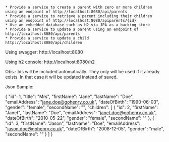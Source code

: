 	* Provide a service to create a parent with zero or more children using an endpoint of http://localhost:8080/api/parents
	* Provide a service to retrieve a parent including their children using an endpoint of http://localhost:8080/apiparents/{id}
	* Use an embedded database such as H2 via JPA as a backing store
	* Provide a service to update a parent using an endpoint of http://localhost:8080/api/parents
	* Provide a service to update a child http://localhost:8080/api/children
  
  
  Using swagger:
  http://localhost:8080
  
  Using h2 console:
  http://localhost:8080/h2

Obs.: Ids will be included automatically.
They only will be used if it already exists. In that case it will be updated instead of saved.
  
Json Sample:

{
  "id": 1,
  "title": "Mrs",
  "firstName": "Jane",
  "lastName": "Doe",
  "emailAddress": "jane.doe@gohenry.co.uk",
  "dateOfBirth": "1990-06-03",
  "gender": "female",
  "secondName": "",
  "children": [
    {
      "id": 2,
      "firstName": "Janet",
      "lastName": "Doe",
      "emailAddress": "janet.doe@gohenry.co.uk",
      "dateOfBirth": "2010-05-22",
      "gender": "female",
      "secondName": ""
    },
    {
      "id": 3,
      "firstName": "Jason",
      "lastName": "Doe",
      "emailAddress": "jason.doe@gohenry.co.uk",
      "dateOfBirth": "2008-12-05",
      "gender": "male",
      "secondName": ""
    }
  ]
}
